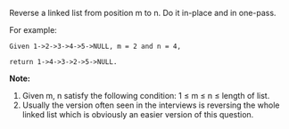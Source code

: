Reverse a linked list from position m to n. Do it in-place and in one-pass.

For example:
```
Given 1->2->3->4->5->NULL, m = 2 and n = 4,

return 1->4->3->2->5->NULL.
```
**Note:**
1. Given m, n satisfy the following condition: 1 ≤ m ≤ n ≤ length of list.
2. Usually the version often seen in the interviews is reversing the whole linked list which is obviously an easier version of this question. 